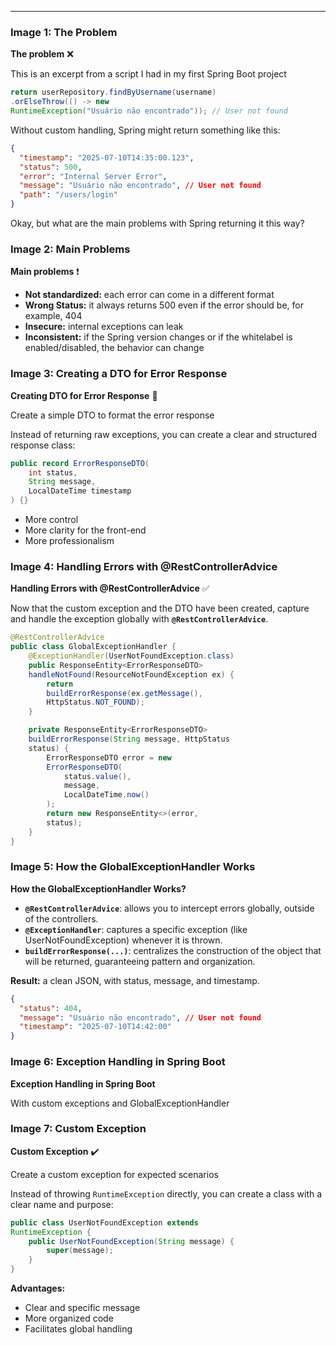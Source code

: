 
-----

### Image 1: The Problem

**The problem** ❌

This is an excerpt from a script I had in my first Spring Boot project

```java
return userRepository.findByUsername(username)
.orElseThrow(() -> new 
RuntimeException("Usuário não encontrado")); // User not found
```

Without custom handling, Spring might return something like this:

```json
{
  "timestamp": "2025-07-10T14:35:00.123",
  "status": 500,
  "error": "Internal Server Error",
  "message": "Usuário não encontrado", // User not found
  "path": "/users/login"
}
```

Okay, but what are the main problems with Spring returning it this way?

### Image 2: Main Problems

**Main problems** ❗

  * **Not standardized:** each error can come in a different format
  * **Wrong Status:** it always returns 500 even if the error should be, for example, 404
  * **Insecure:** internal exceptions can leak
  * **Inconsistent:** if the Spring version changes or if the whitelabel is enabled/disabled, the behavior can change

### Image 3: Creating a DTO for Error Response

**Creating DTO for Error Response** 💬

Create a simple DTO to format the error response

Instead of returning raw exceptions, you can create a clear and structured response class:

```java
public record ErrorResponseDTO(
    int status,
    String message,
    LocalDateTime timestamp
) {}
```

  * More control
  * More clarity for the front-end
  * More professionalism

### Image 4: Handling Errors with @RestControllerAdvice

**Handling Errors with @RestControllerAdvice** ✅

Now that the custom exception and the DTO have been created, capture and handle the exception globally with **`@RestControllerAdvice`**.

```java
@RestControllerAdvice
public class GlobalExceptionHandler {
    @ExceptionHandler(UserNotFoundException.class)
    public ResponseEntity<ErrorResponseDTO> 
    handleNotFound(ResourceNotFoundException ex) {
        return 
        buildErrorResponse(ex.getMessage(), 
        HttpStatus.NOT_FOUND);
    }

    private ResponseEntity<ErrorResponseDTO> 
    buildErrorResponse(String message, HttpStatus 
    status) {
        ErrorResponseDTO error = new 
        ErrorResponseDTO(
            status.value(),
            message,
            LocalDateTime.now()
        );
        return new ResponseEntity<>(error, 
        status);
    }
}
```

### Image 5: How the GlobalExceptionHandler Works

**How the GlobalExceptionHandler Works?**

  * **`@RestControllerAdvice`**: allows you to intercept errors globally, outside of the controllers.
  * **`@ExceptionHandler`**: captures a specific exception (like UserNotFoundException) whenever it is thrown.
  * **`buildErrorResponse(...)`**: centralizes the construction of the object that will be returned, guaranteeing pattern and organization.

**Result:** a clean JSON, with status, message, and timestamp.

```json
{
  "status": 404,
  "message": "Usuário não encontrado", // User not found
  "timestamp": "2025-07-10T14:42:00"
}
```

### Image 6: Exception Handling in Spring Boot

**Exception Handling in Spring Boot**

With custom exceptions and GlobalExceptionHandler

### Image 7: Custom Exception

**Custom Exception** ✔️

Create a custom exception for expected scenarios

Instead of throwing `RuntimeException` directly, you can create a class with a clear name and purpose:

```java
public class UserNotFoundException extends 
RuntimeException {
    public UserNotFoundException(String message) {
        super(message);
    }
}
```

**Advantages:**

  * Clear and specific message
  * More organized code
  * Facilitates global handling